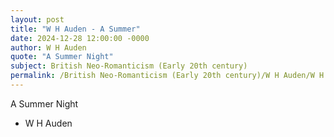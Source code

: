 ```yaml
---
layout: post
title: "W H Auden - A Summer"
date: 2024-12-28 12:00:00 -0000
author: W H Auden
quote: "A Summer Night"
subject: British Neo-Romanticism (Early 20th century)
permalink: /British Neo-Romanticism (Early 20th century)/W H Auden/W H Auden - A Summer
---
```


A Summer Night

- W H Auden
